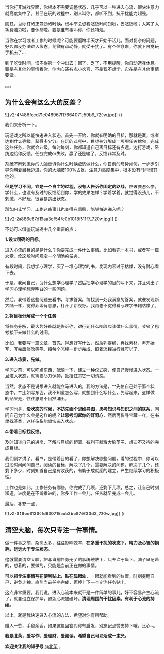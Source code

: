 



当你打开游戏界面，你根本不需要调整状态，几乎可以一秒进入心流，很快注意力就高度集中了，甚至在玩的过程中，别人叫你，都听不到，抗干扰能力超强。

而且，当你打的正带劲的时候，根本不会想着吃饭时间到啦，要吃饭啦；太累了太耗费脑力啦，要休息啦。要是谁有事叫你，你还特烦。

当你在学习或者工作的时候呢？可能要磨蹭半天才开始干活儿，面对复杂的问题，好久都没办法进入状态。稍微有点动静，就受干扰了。有个信息来，你就不自觉玩手机去了...

到了吃饭时间，恨不得第一个冲出去；困了、乏了，不用提醒，你自动选择休息。要是有其他的事情找你，你内心还有点小欢喜，不是我不想学，实在是有其他事情要做。

。。。

## **为什么会有这么大的反差？**

![[v2-47486feed71e048967f17664071e59b9_720w.jpg]]
()

我们来分析一下。

玩游戏之所以能快速进入状态。首先一开始，你就有明确的目标，那就是赢，或者达到什么等级，获得多少分。在玩的过程中，目标被分解成一项项任务给你，完成这些任务，你就会升级，每时每刻，你都知道自己离目标还有多远。边打游戏，系统边给你反馈，任务完成or失败，赢了还是输了，反馈非常及时。

系统不断刺激你的大脑告诉你什么时候应该做什么，你目前的局势如何，一步步引导你朝着目标迈进，你的大脑被100%占据，注意力高度集中，根本没有时间想其他的。

**但是学习不同，它是一个自主的过程，没有人告诉你固定的路线**，应该要怎么学，学什么，也没有及时的反馈给到你，学的效果怎样？学着学着，就觉得没劲儿，不刺激，不好玩，很容易跳出状态。

那如何让学习、工作这些事儿也变得有意思，能够快速进入呢？

![[v2-2a886e87d19aa3cf547c0b1018f511f7_720w.jpg]]
()

不妨可以借鉴玩游戏中几个重要的点：

**1.设立明确的目标。**

进入心流的目的是是什么？你要完成一件什么事情。比如看完一本书，或者写一篇文章。给这段时间规定一个明确的任务。

有段时间，我想学心理学，买了一堆心理学的书，发现内容过于枯燥，没有耐心看下去。

于是，我问自己，为什么想学心理学？然后把学心理学的目的写下来，并且列出了学习心理学想弄明白的一些问题。

然后，我带着这些问题去看书，寻求答案。每找到一处我满意的答案，就像发现新大陆一样，觉得非常有意思，打开了新视野。我再也不觉得看心理学书籍枯燥了。

  


**2.将目标分解成一个个任务**

将任务分解，最大的好处就是告诉你，进行到什么阶段应该做什么事情，节省了思考接下来做什么的时间。

比如，我要写一篇文章，首先，得想好写什么，然后列提纲，再找素材，再开始写，写完后修改等等。把每个流程一步步完成，照着流程进行就可以了。

  


**3.进入场景，先做。**

学习之前，可以吃点东西，酝酿一下，建立一种仪式感，使自己慢慢进入状态。一旦进入状态，就需要尽力保持，抵挡住其它一切诱惑。

当然，状态不是说想进入就能立马进入的，我的方法是，**先使自己处于那个状态中。**比如写东西，我不知道怎么写，就想到什么写什么，先写起来，这样做的结果是，往往思路不自然涌出。

学习也是，**没状态的时候，不妨先画个思维导图，思考知识与知识之间的联系**，问问自己为什么会是这样的呢？**让思考勾起你的好奇心**，然后再像寻宝藏一样，在书里找答案，这样往往能很快进入状态。

  


**4.带着目标找反馈。**

及时知道自己的进度，了解与目标的距离，有利于刺激大脑英子，想迫不及待的完成目标。

我们刚才讲了，看书，是带着目的看了，你想解决哪些问题，看的过程中，你可以过段时间问问自己，阅读的目标，解决了几个，需要解决的问题，解决了几个，还剩下多少，时刻知道自己是有收获的，有助于成就感的建立，产生继续学习的积极性。

工作也是如此。工作任务有哪些，你完成了几项，还剩下几项，总之，让自己时刻知道，进度是在不断推进的，你多工作一会儿，任务就早完成一会儿。

最后，补充一点，

![[v2-946ec61390fd639715bab3bc874633d3_720w.jpg]]
()

## **清空大脑，每次只专注一件事情。**

做一件事之前，杂念太多，往往影响效率，**在多重干扰的状态下，精力及心智的损耗，远远大于专注状态。**

这就需要清空大脑。把与当前任务无关的事统统放下，只专注于当下。脑子里记着的，想着的，要做的，只能是当前正在做的事情。

可以**把专注事情写在便利贴上，贴在显眼处**，一眼就能看到的位置，时刻提醒自己，避免走神。直到当前任务完成，再换上下一个专注任务贴上。

这点非常重要。我们说，进入心流本来就不是一件简单的事儿，好不容易产生心流了，就要设立保护伞，避免心流被破坏。**清理周围的干扰因素，有利于心流的持续。**

以上，就是我快速进入心流的方法，希望对你有所帮助。

赠人一赞，手留余香，如果这篇回答对你有启发，别忘记点赞支持下哦，比心~。

  


**我是北茉，爱写作、爱理财、爱阅读，希望自己可以活成一束光。**

**欢迎关注我的知乎号** [@北茉](https://www.zhihu.com/people/8c2092c6856c921567fb0b5b33bddbc6) ，





